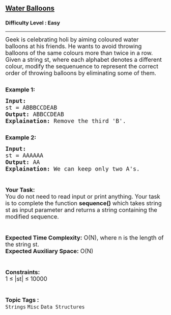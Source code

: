 <h2><a href="https://www.geeksforgeeks.org/problems/holi-balloons0351/1?page=3&category=Arrays,Strings&difficulty=Easy&sortBy=accuracy">Water Balloons</a></h2><h3>Difficulty Level : Easy</h3><hr><div class="problems_problem_content__Xm_eO"><p><span style="font-size:18px">Geek is celebrating&nbsp;holi by aiming coloured&nbsp;water balloons&nbsp;at his friends. He wants to avoid throwing balloons of the same colours more than twice in a row. Given a string st, where each alphabet denotes a different colour, modify the sequenuence to represent the correct order of throwing balloons by eliminating some of them.</span></p>

<p><br>
<strong><span style="font-size:18px">Example 1:</span></strong></p>

<pre><span style="font-size:18px"><strong>Input:</strong> 
st = ABBBCCDEAB
<strong>Output:</strong> ABBCCDEAB
<strong>Explaination:</strong> Remove the third 'B'.</span></pre>

<p><br>
<strong><span style="font-size:18px">Example 2:</span></strong></p>

<pre><span style="font-size:18px"><strong>Input:</strong> 
st = AAAAAA
<strong>Output:</strong> AA
<strong>Explaination:</strong> We can keep only two A's.</span></pre>

<p>&nbsp;</p>

<p><span style="font-size:18px"><strong>Your Task:</strong><br>
You do not need to read input or print anything. Your task is to complete the function <strong>sequence()</strong> which takes string st as input parameter and returns a string containing the modified&nbsp;sequence.</span></p>

<p>&nbsp;</p>

<p><span style="font-size:18px"><strong>Expected Time Complexity:</strong> O(N), where n is the length of the string st.</span><br>
<span style="font-size:18px"><strong>Expected Auxiliary Space:</strong> O(N)</span></p>

<p>&nbsp;</p>

<p><span style="font-size:18px"><strong>Constraints:</strong><br>
1 ≤ |st| ≤ 10000</span></p>
</div><br><p><span style=font-size:18px><strong>Topic Tags : </strong><br><code>Strings</code>&nbsp;<code>Misc</code>&nbsp;<code>Data Structures</code>&nbsp;